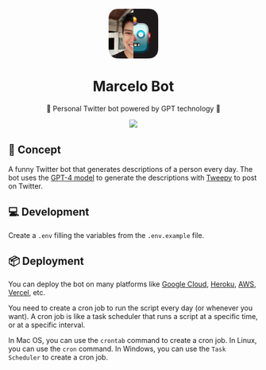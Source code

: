 <p align="center">
  <img
    src=".github/logo.png"
    align="center"
    width="100"
    alt="360macky Bot"
    title="360macky Bot"
  />
  <h1 align="center">Marcelo Bot</h1>
</p>

<p align="center">
    🤖 Personal Twitter bot powered by GPT technology 🦄
</p>

<p align="center">
  <a href="https://www.tweepy.org">
    <img src="https://img.shields.io/static/v1?label=Tweepy&message=4.13.0&color=1DA1F2&logo=twitter" />
  </a>
</p>


## 🚀 Concept

A funny Twitter bot that generates descriptions of a person every day. The bot uses the [GPT-4 model](https://openai.com/product/gpt-4) to generate the descriptions with [Tweepy](https://www.tweepy.org/) to post on Twitter.

## 💻 Development

Create a `.env` filling the variables from the `.env.example` file.


## 📦 Deployment

You can deploy the bot on many platforms like [Google Cloud](https://cloud.google.com/), [Heroku](https://www.heroku.com/), [AWS](https://aws.amazon.com/), [Vercel](https://vercel.com/), etc.

You need to create a cron job to run the script every day (or whenever you want). A cron job is like a task scheduler that runs a script at a specific time, or at a specific interval.

In Mac OS, you can use the `crontab` command to create a cron job. In Linux, you can use the `cron` command. In Windows, you can use the `Task Scheduler` to create a cron job.


